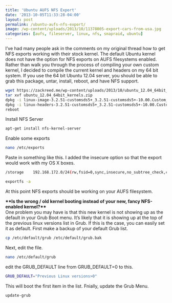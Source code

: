 ```yaml
---
title: 'Ubuntu AUFS NFS Export'
date: '2013-10-05T11:33:28-04:00'
layout: post
permalink: /ubuntu-aufs-nfs-export/
image: /wp-content/uploads/2013/10/11378005-export-cars-from-usa.jpg
categories: [aufs, fileserver, linux, nfs, snapraid, ubuntu]
---
```


I’ve had many people ask in the comments on my original thread how to get NFS exports working with their stock kernel. The default Ubuntu kernel does not have the option for NFS exports on AUFS filesystems enabled. Rather than walk you through the process of compiling your own custom kernel, I decided to compile the current kernel and headers on my 64 bit system. If you use the 64 bit Ubuntu 12.04 server, you should be able to grab this package, untar, install, reboot, and have NFS support.

```bash
wget https://zackreed.me/wp-content/uploads/2013/10/ubuntu_12.04_64bit_kernels.zip
tar xvf ubuntu_12.04_64bit_kernels.zip
dpkg -i linux-image-3.2.51-customsds5+_3.2.51-customsds5+-10.00.Custom_amd64.deb
dpkg -i linux-headers-3.2.51-customsds5+_3.2.51-customsds5+-10.00.Custom_amd64.deb
reboot
```

Install NFS Server

```bash
apt-get install nfs-kernel-server
```

Enable some exports

```bash
nano /etc/exports
```

Paste in something like this. I added the insecure option so that the export would work with my OS X boxes.

```bash
/storage    192.168.172.0/24(rw,fsid=0,sync,insecure,no_subtree_check,crossmnt,anonuid=1000,anongid=1000)
```

```bash
exportfs -a
```

At this point NFS exports should be working on your AUFS filesystem.

**\*\*Is the wrong / old kernel booting instead of your new, fancy NFS-enabled kernel?\*\***  
One problem you may have is that this new kernel is not showing up as the default in your Grub Boot menu. It’s likely that it is showing up at the top of the previous linux versions list in Grub. If this is the case, you can easily set it as default. First make a backup of your default Grub list.

```bash
cp /etc/default/grub /etc/default/grub.bak
```

Next, edit the file.

```bash
nano /etc/default/grub
```

edit the GRUB\_DEFAULT line from GRUB\_DEFAULT=0 to this.

```bash
GRUB_DEFAULT="Previous Linux versions>0"
```

This will boot the first item in the list. Fnially, update the Grub Menu.

```bash
update-grub
```